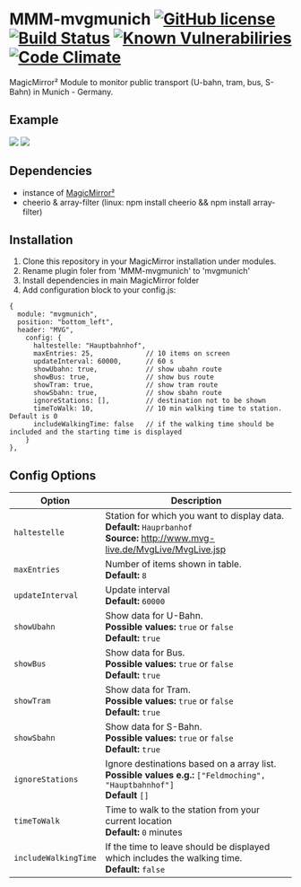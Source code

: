 # MMM-mvgmunich [![GitHub license](https://img.shields.io/badge/license-MIT-blue.svg)](https://github.com/mrVragec/MMM-mvgmunich/raw/master/LICENSE) [![Build Status](https://api.travis-ci.org/mrVragec/MMM-mvgmunich.svg?branch=master)](https://travis-ci.org/mrVragec/MMM-mvgmunich) [![Known Vulnerabiliries](https://snyk.io/test/github/mrvragec/mmm-mvgmunich/badge.svg)](https://snyk.io/test/github/mrvragec/mmm-mvgmunich) [![Code Climate](https://codeclimate.com/github/mrVragec/MMM-mvgmunich/badges/gpa.svg)](https://codeclimate.com/github/mrVragec/MMM-mvgmunich)

MagicMirror² Module to monitor public transport (U-bahn, tram, bus, S-Bahn) in Munich - Germany.

## Example
![](.github/Example_1.png) ![](.github/Example_2.png)

## Dependencies
* instance of [MagicMirror²](https://github.com/MichMich/MagicMirror)
* cheerio & array-filter (linux: npm install cheerio && npm install array-filter)

## Installation
1. Clone this repository in your MagicMirror installation under modules.
2. Rename plugin foler from 'MMM-mvgmunich' to 'mvgmunich'
3. Install dependencies in main MagicMirror folder
4. Add configuration block to your config.js:
```
{
  module: "mvgmunich",
  position: "bottom_left",
  header: "MVG",
    config: {
      haltestelle: "Hauptbahnhof",
      maxEntries: 25,             // 10 items on screen
      updateInterval: 60000,      // 60 s
      showUbahn: true,            // show ubahn route
      showBus: true,              // show bus route
      showTram: true,             // show tram route
      showSbahn: true,            // show sbahn route
      ignoreStations: [],         // destination not to be shown
      timeToWalk: 10,             // 10 min walking time to station. Default is 0
      includeWalkingTime: false   // if the walking time should be included and the starting time is displayed
    }
},
```

## Config Options
| **Option** | **Description** |
| --- | --- |
| `haltestelle` | Station for which you want to display data. <br> **Default:** `Hauprbanhof` <br> **Source:** http://www.mvg-live.de/MvgLive/MvgLive.jsp |
| `maxEntries` | Number of items shown in table. <br> **Default:** `8` |
| `updateInterval` | Update interval <br> **Default:** `60000` |
| `showUbahn` | Show data for U-Bahn. <br> **Possible values:** `true` or `false` <br> **Default:** `true` |
| `showBus` |Show data for Bus. <br> **Possible values:** `true` or `false` <br> **Default:** `true` |
| `showTram` |Show data for Tram. <br> **Possible values:** `true` or `false` <br> **Default:** `true` |
| `showSbahn` |Show data for S-Bahn. <br> **Possible values:** `true` or `false` <br> **Default:** `true` |
| `ignoreStations` |Ignore destinations based on a array list. <br> **Possible values e.g.:** `["Feldmoching", "Hauptbahnhof"]` <br> **Default** `[]` |
| `timeToWalk` | Time to walk to the station from your current location <br> **Default:** `0` minutes |
| `includeWalkingTime` | If the time to leave should be displayed which includes the walking time. <br> **Default:** `false` |
